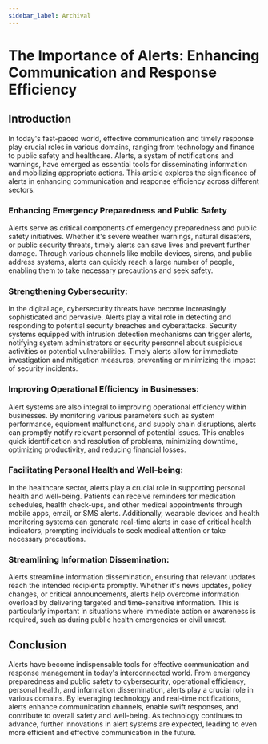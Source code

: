```yaml
---
sidebar_label: Archival
---
```

# The Importance of Alerts: Enhancing Communication and Response Efficiency

## Introduction

In today's fast-paced world, effective communication and timely response play crucial roles in various domains, ranging from technology and finance to public safety and healthcare. Alerts, a system of notifications and warnings, have emerged as essential tools for disseminating information and mobilizing appropriate actions. This article explores the significance of alerts in enhancing communication and response efficiency across different sectors.

### Enhancing Emergency Preparedness and Public Safety

Alerts serve as critical components of emergency preparedness and public safety initiatives. Whether it's severe weather warnings, natural disasters, or public security threats, timely alerts can save lives and prevent further damage. Through various channels like mobile devices, sirens, and public address systems, alerts can quickly reach a large number of people, enabling them to take necessary precautions and seek safety.

### Strengthening Cybersecurity:

In the digital age, cybersecurity threats have become increasingly sophisticated and pervasive. Alerts play a vital role in detecting and responding to potential security breaches and cyberattacks. Security systems equipped with intrusion detection mechanisms can trigger alerts, notifying system administrators or security personnel about suspicious activities or potential vulnerabilities. Timely alerts allow for immediate investigation and mitigation measures, preventing or minimizing the impact of security incidents.

### Improving Operational Efficiency in Businesses:

Alert systems are also integral to improving operational efficiency within businesses. By monitoring various parameters such as system performance, equipment malfunctions, and supply chain disruptions, alerts can promptly notify relevant personnel of potential issues. This enables quick identification and resolution of problems, minimizing downtime, optimizing productivity, and reducing financial losses.

### Facilitating Personal Health and Well-being:

In the healthcare sector, alerts play a crucial role in supporting personal health and well-being. Patients can receive reminders for medication schedules, health check-ups, and other medical appointments through mobile apps, email, or SMS alerts. Additionally, wearable devices and health monitoring systems can generate real-time alerts in case of critical health indicators, prompting individuals to seek medical attention or take necessary precautions.

### Streamlining Information Dissemination:

Alerts streamline information dissemination, ensuring that relevant updates reach the intended recipients promptly. Whether it's news updates, policy changes, or critical announcements, alerts help overcome information overload by delivering targeted and time-sensitive information. This is particularly important in situations where immediate action or awareness is required, such as during public health emergencies or civil unrest.

## Conclusion

Alerts have become indispensable tools for effective communication and response management in today's interconnected world. From emergency preparedness and public safety to cybersecurity, operational efficiency, personal health, and information dissemination, alerts play a crucial role in various domains. By leveraging technology and real-time notifications, alerts enhance communication channels, enable swift responses, and contribute to overall safety and well-being. As technology continues to advance, further innovations in alert systems are expected, leading to even more efficient and effective communication in the future.
